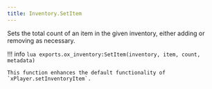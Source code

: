```yaml
---
title: Inventory.SetItem
---
```

Sets the total count of an item in the given inventory, either adding or removing as necessary.

!!! info
	```lua
	exports.ox_inventory:SetItem(inventory, item, count, metadata)
	```

	This function enhances the default functionality of `xPlayer.setInventoryItem`.